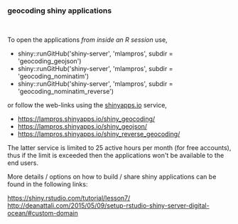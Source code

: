 
### **geocoding shiny applications**

<br>

To open the applications *from inside an R session* use,

* shiny::runGitHub('shiny-server', 'mlampros', subdir = 'geocoding_geojson')
* shiny::runGitHub('shiny-server', 'mlampros', subdir = 'geocoding_nominatim')
* shiny::runGitHub('shiny-server', 'mlampros', subdir = 'geocoding_nominatim_reverse')

or follow the web-links using the [shinyapps.io](http://www.shinyapps.io/) service,

* https://lampros.shinyapps.io/shiny_geocoding/
* https://lampros.shinyapps.io/shiny_geojson/
* https://lampros.shinyapps.io/shiny_reverse_geocoding/

The latter service is limited to 25 active hours per month (for free accounts), thus if the limit is exceeded then the applications won't be available to the end users.


More details / options on how to build / share shiny applications can be found in the following links:


https://shiny.rstudio.com/tutorial/lesson7/ <br>
http://deanattali.com/2015/05/09/setup-rstudio-shiny-server-digital-ocean/#custom-domain
